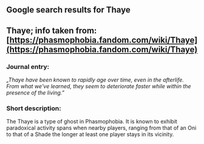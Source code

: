 ## Google search results for Thaye
## Thaye; info taken from: [https://phasmophobia.fandom.com/wiki/Thaye](https://phasmophobia.fandom.com/wiki/Thaye)
### Journal entry:
*„Thaye have been known to rapidly age over time, even in the afterlife. From what we've learned, they seem to deteriorate faster while within the presence of the living.”*

### Short description:
The Thaye is a type of ghost in Phasmophobia. It is known to exhibit paradoxical activity spans when nearby players, ranging from that of an Oni to that of a Shade the longer at least one player stays in its vicinity.